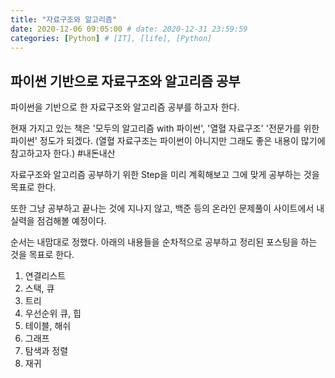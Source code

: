 ```yaml
---
title: "자료구조와 알고리즘"
date: 2020-12-06 09:05:00 # date: 2020-12-31 23:59:59
categories: [Python] # [IT], [life], [Python]
---
```


## 파이썬 기반으로 자료구조와 알고리즘 공부
파이썬을 기반으로 한 자료구조와 알고리즘 공부를 하고자 한다.

현재 가지고 있는 책은 '모두의 알고리즘 with 파이썬', '열혈 자료구조' '전문가를 위한 파이썬' 정도가 되겠다. (열혈 자료구조는 파이썬이 아니지만 그래도 좋은 내용이 많기에 참고하고자 한다.) #내돈내산

자료구조와 알고리즘 공부하기 위한 Step을 미리 계획해보고 그에 맞게 공부하는 것을 목표로 한다. 

또한 그냥 공부하고 끝나는 것에 지나지 않고, 백준 등의 온라인 문제풀이 사이트에서 내 실력을 점검해볼 예정이다.

순서는 내맘대로 정했다. 아래의 내용들을 순차적으로 공부하고 정리된 포스팅을 하는 것을 목표로 한다.

1. 연결리스트
2. 스택, 큐
3. 트리
4. 우선순위 큐, 힙
5. 테이블, 해쉬
6. 그래프
7. 탐색과 정렬
8. 재귀
